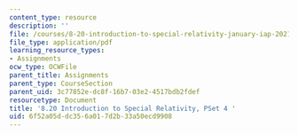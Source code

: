 ```yaml
---
content_type: resource
description: ''
file: /courses/8-20-introduction-to-special-relativity-january-iap-2021/6f52a05ddc356a017d2b33a50ecd9908_MIT8_20iap21_pset4.pdf
file_type: application/pdf
learning_resource_types:
- Assignments
ocw_type: OCWFile
parent_title: Assignments
parent_type: CourseSection
parent_uid: 3c77852e-dc8f-16b7-03e2-4517bdb2fdef
resourcetype: Document
title: '8.20 Introduction to Special Relativity, PSet 4 '
uid: 6f52a05d-dc35-6a01-7d2b-33a50ecd9908
---
```

